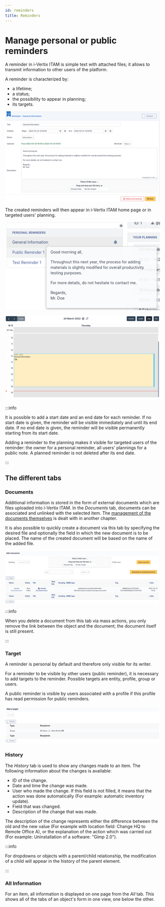 ```yaml
---
id: reminders
title: Reminders
---
```


# Manage personal or public reminders

A reminder in i-Vertix ITAM is simple text with attached files; it allows to
transmit information to other users of the platform.

A reminder is characterized by:

- a lifetime;
- a status;
- the possibility to appear in planning;
- its targets.

![Characteristics of a reminder](../../assets/modules/tools/images/details-notes.png)

The created reminders will then appear in i-Vertix ITAM home page or in targeted
users' planning.

![Reminder on i-Vertix ITAM home page](../../assets/modules/tools/images/dashboard-notes.png)

![Reminder in i-Vertix ITAM planning](../../assets/modules/tools/images/planning-notes.png)

:::info

It is possible to add a start date and an end date for each reminder.
If no start date is given, the reminder will be visible immediately
and until its end date. If no end date is given, the reminder will be
visible permanently starting from its start date.

Adding a reminder to the planning makes it visible for targeted users
of the reminder: the owner for a personal reminder, all users'
plannings for a public note. A planned reminder is not deleted after
its end date.

:::

## The different tabs

### Documents

Additional information is stored in the form of external documents which
are files uploaded into i-Vertix ITAM. In the *Documents* tab, documents can be
associated and unlinked with the selected item. The
[management of the documents themselves](../../modules/management/documents) is dealt with in another chapter.

It is also possible to quickly create a document via this tab by
specifying the desired file and optionally the field in which the new
document is to be placed. The name of the created document will be based
on the name of the added file.

![Document creation screen](../../assets/modules/tabs/images/documents.png)

:::info

When you delete a document from this tab via mass actions, you only
remove the link between the object and the document; the document
itself is still present.

:::

### Target

A reminder is personal by default and therefore only visible for its
writer.

For a reminder to be visible by other users (public reminder), it is
necessary to add targets to the reminder. Possible targets are entity,
profile, group or users.

A public reminder is visible by users associated with a profile if this
profile has read permission for public reminders.

![A reminder's targets](../../assets/modules/tools/images/targets-notes.png)

### History

The *History* tab is used to show any changes made to an item. The
following information about the changes is available:

- ID of the change.
- Date and time the change was made.
- User who made the change. If this field is not filled, it means that
  the action was done automatically (For example: automatic inventory
  update).
- Field that was changed.
- Description of the change that was made.

The description of the change represents either the difference between
the old and the new value (For example with location field: Change HQ to
Remote Office A), or the explanation of the action which was carried out
(For example: Uninstallation of a software: "Gimp 2.0").

:::info

For dropdowns or objects with a parent/child relationship, the
modification of a child will appear in the history of the parent
element.

:::

### All Information

For an item, all information is displayed on one page from the *All*
tab. This shows all of the tabs of an object's form in one view, one
below the other.
